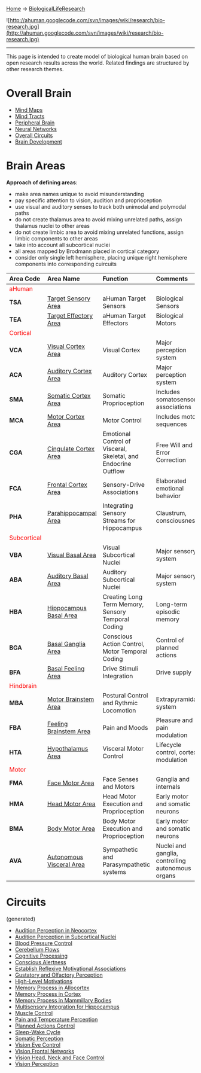 [Home](Home.md) -> [BiologicalLifeResearch](BiologicalLifeResearch.md)

![http://ahuman.googlecode.com/svn/images/wiki/research/bio-research.jpg](http://ahuman.googlecode.com/svn/images/wiki/research/bio-research.jpg)

---


This page is intended to create model of biological human brain based on open research results across the world.
Related findings are structured by other research themes.



# Overall Brain #

  * [Mind Maps](OverallMindMaps.md)
  * [Mind Tracts](MindTracts.md)
  * [Peripheral Brain](PeripheralBrain.md)
  * [Neural Networks](OverallNeuralNetworks.md)
  * [Overall Circuits](OverallCircuits.md)
  * [Brain Development](OverallBrainDevelopment.md)

# Brain Areas #

**Approach of defining areas**:
  * make area names unique to avoid misunderstanding
  * pay specific attention to vision, audition and proprioception
  * use visual and auditory senses to track both unimodal and polymodal paths
  * do not create thalamus area to avoid mixing unrelated paths, assign thalamus nuclei to other areas
  * do not create limbic area to avoid mixing unrelated functions, assign limbic components to other areas
  * take into account all subcortical nuclei
  * all areas mapped by Brodmann placed in cortical category
  * consider only single left hemisphere, placing unique right hemisphere components into corresponding cuircuits

| **Area Code** | **Area Name** | **Function** | **Comments** |
|:--------------|:--------------|:-------------|:-------------|
| <font color='red'>aHuman</font> |               |              |              |
| **TSA**       | [Target Sensory Area](BrainAreaTSA.md) | aHuman Target Sensors | Biological Sensors |
| **TEA**       | [Target Effectory Area](BrainAreaTEA.md) | aHuman Target Effectors | Biological Motors |
| <font color='red'>Cortical</font> |               |              |              |
| **VCA**       | [Visual Cortex Area](BrainAreaVCA.md) | Visual Cortex | Major perception system |
| **ACA**       | [Auditory Cortex Area](BrainAreaACA.md) | Auditory Cortex | Major perception system |
| **SMA**       | [Somatic Cortex Area](BrainAreaSMA.md) | Somatic Proprioception | Includes somatosensory associations |
| **MCA**       | [Motor Cortex Area](BrainAreaMCA.md) | Motor Control | Includes motor sequences |
| **CGA**       | [Cingulate Cortex Area](BrainAreaCGA.md) | Emotional Control of Visceral, Skeletal, and Endocrine Outflow | Free Will and Error Correction |
| **FCA**       | [Frontal Cortex Area](BrainAreaFCA.md) | Sensory-Drive Associations | Elaborated emotional behavior |
| **PHA**       | [Parahippocampal Area](BrainAreaPHA.md) | Integrating Sensory Streams for Hippocampus | Claustrum, consciousness |
| <font color='red'>Subcortical</font> |               |              |              |
| **VBA**       | [Visual Basal Area](BrainAreaVBA.md) | Visual Subcortical Nuclei | Major sensory system |
| **ABA**       | [Auditory Basal Area](BrainAreaABA.md) | Auditory Subcortical Nuclei | Major sensory system |
| **HBA**       | [Hippocampus Basal Area](BrainAreaHBA.md) | Creating Long Term Memory, Sensory Temporal Coding | Long-term episodic memory |
| **BGA**       | [Basal Ganglia Area](BrainAreaBGA.md) | Conscious Action Control, Motor Temporal Coding | Control of planned actions |
| **BFA**       | [Basal Feeling Area](BrainAreaBFA.md) | Drive Stimuli Integration | Drive supply |
| <font color='red'>Hindbrain</font> |               |              |              |
| **MBA**       | [Motor Brainstem Area](BrainAreaMBA.md) | Postural Control and Rythmic Locomotion | Extrapyramidal system |
| **FBA**       | [Feeling Brainstem Area](BrainAreaFBA.md) | Pain and Moods | Pleasure and pain modulation |
| **HTA**       | [Hypothalamus Area](BrainAreaHTA.md) | Visceral Motor Control | Lifecycle control, cortex modulation |
| <font color='red'>Motor</font> |               |              |              |
| **FMA**       | [Face Motor Area](BrainAreaFMA.md) | Face Senses and Motors | Ganglia and internals |
| **HMA**       | [Head Motor Area](BrainAreaHMA.md) | Head Motor Execution and Proprioception | Early motor and somatic neurons |
| **BMA**       | [Body Motor Area](BrainAreaBMA.md) | Body Motor Execution and Proprioception | Early motor and somatic neurons |
| **AVA**       | [Autonomous Visceral Area](BrainAreaAVA.md) | Sympathetic and Parasympathetic systems | Nuclei and ganglia, controlling autonomous organs |

# Circuits #
(generated)

  * [Audition Perception in Neocortex](CircuitAuditionNeocortex.md)
  * [Audition Perception in Subcortical Nuclei](CircuitAuditionNuclei.md)
  * [Blood Pressure Control](CircuitBloodPressure.md)
  * [Cerebellum Flows](CircuitCerebellumFlows.md)
  * [Cognitive Processing](CircuitCognition.md)
  * [Conscious Alertness](CircuitConsciousAlertness.md)
  * [Establish Reflexive Motivational Associations](CircuitReflexMotivations.md)
  * [Gustatory and Olfactory Perception](CircuitGustatoryOlfactory.md)
  * [High-Level Motivations](CircuitConsciousMotivations.md)
  * [Memory Process in Allocortex](CircuitMemoryProcessAllocortex.md)
  * [Memory Process in Cortex](CircuitMemoryProcessCortex.md)
  * [Memory Process in Mammillary Bodies](CircuitMemoryMB.md)
  * [Multisensory Integration for Hippocampus](CircuitSensoryIntegration.md)
  * [Muscle Control](CircuitMuscleControl.md)
  * [Pain and Temperature Perception](CircuitPainAndTemperature.md)
  * [Planned Actions Control](CircuitPlannedActions.md)
  * [Sleep-Wake Cycle](CircuitSleepWakeCycle.md)
  * [Somatic Perception](CircuitSomaticPerception.md)
  * [Vision Eye Control](CircuitVisionEyeControl.md)
  * [Vision Frontal Networks](CircuitVisionFrontal.md)
  * [Vision Head, Neck and Face Control](CircuitVisionHeadControl.md)
  * [Vision Perception](CircuitVisionPerception.md)
